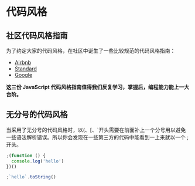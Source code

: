 # 代码风格
## 社区代码风格指南

为了约定大家的代码风格，在社区中诞生了一些比较规范的代码风格指南：

- [Airbnb](https://github.com/airbnb/javascript)
- [Standard](https://github.com/standard/standard)
- [Google](https://google.github.io/styleguide/jsguide.html)

**这三份 JavaScript 代码风格指南值得我们反复学习，掌握后，编程能力能上一大台阶。**

## 无分号的代码风格

当采用了无分号的代码风格时，以(、[、`开头需要在前面补上一个分号用以避免一些语法解析错误。所以你会发现在一些第三方的代码中能看到一上来就以一个 ; 开头。

```javascript
;(function () {
  console.log('hello')
})()

;`hello`.toString()
```

